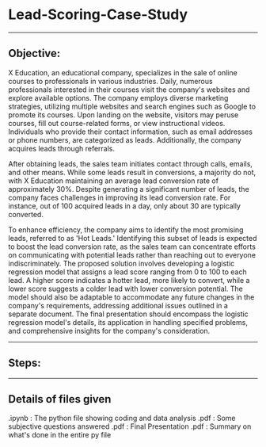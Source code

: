 # Lead-Scoring-Case-Study
_________________________
## Objective:
  X Education, an educational company, specializes in the sale of online courses to professionals in various industries. Daily, numerous professionals interested in their courses visit the company's websites and explore available options. The company employs diverse marketing strategies, utilizing multiple websites and search engines such as Google to promote its courses. Upon landing on the website, visitors may peruse courses, fill out course-related forms, or view instructional videos. Individuals who provide their contact information, such as email addresses or phone numbers, are categorized as leads. Additionally, the company acquires leads through referrals.

  After obtaining leads, the sales team initiates contact through calls, emails, and other means. While some leads result in conversions, a majority do not, with X Education maintaining an average lead conversion rate of approximately 30%. Despite generating a significant number of leads, the company faces challenges in improving its lead conversion rate. For instance, out of 100 acquired leads in a day, only about 30 are typically converted.

  To enhance efficiency, the company aims to identify the most promising leads, referred to as 'Hot Leads.' Identifying this subset of leads is expected to boost the lead conversion rate, as the sales team can concentrate efforts on communicating with potential leads rather than reaching out to everyone indiscriminately. The proposed solution involves developing a logistic regression model that assigns a lead score ranging from 0 to 100 to each lead. A higher score indicates a hotter lead, more likely to convert, while a lower score suggests a colder lead with lower conversion potential. The model should also be adaptable to accommodate any future changes in the company's requirements, addressing additional issues outlined in a separate document. The final presentation should encompass the logistic regression model's details, its application in handling specified problems, and comprehensive insights for the company's consideration.
_________________________
## Steps:
_________________________
## Details of files given
.ipynb : The python file showing coding and data analysis
.pdf : Some subjective questions answered
.pdf : Final Presentation
.pdf : Summary on what's done in the entire py file
